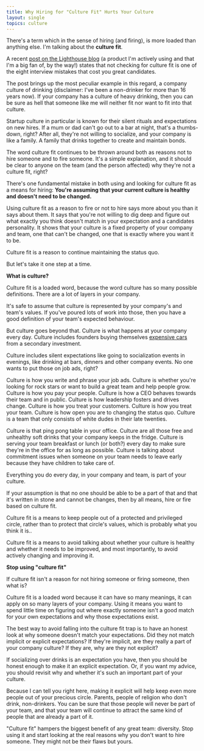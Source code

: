 ```yaml
---
title: Why Hiring for "Culture Fit" Hurts Your Culture
layout: single
topics: culture
---
```

There's a term which in the sense of hiring (and firing), is more loaded than
anything else. I'm talking about the **culture fit**.

A recent [post on the Lighthouse
blog](https://getlighthouse.com/blog/interview-mistakes/) (a product I'm
actively using and that I'm a big fan of, by the way!) states that not checking
for culture fit is one of the eight interview mistakes that cost you great
  candidates.

The post brings up the most peculiar example in this regard, a company culture
of drinking (disclaimer: I've been a non-drinker for more than 16 years now).
If your company has a culture of heavy drinking, then you can be sure as hell
that someone like me will neither fit nor want to fit into that culture.

Startup culture in particular is known for their silent rituals and expectations
on new hires. If a mum or dad can't go out to a bar at night, that's a
thumbs-down, right? After all, they're not willing to socialize, and your
company is like a family. A family that drinks together to create and maintain
bonds.

The word culture fit continues to be thrown around both as reasons not to hire
someone and to fire someone. It's a simple explanation, and it should be clear
to anyone on the team (and the person affected) why they're not a culture fit,
right?

There's one fundamental mistake in both using and looking for culture fit as a
means for hiring: **You're assuming that your current culture is healthy and
doesn't need to be changed.**

Using culture fit as a reason to fire or not to hire says more about you than it
says about them. It says that you're not willing to dig deep and figure out what
exactly you think doesn't match in your expectation and a candidates
personality. It shows that your culture is a fixed property of your company and
team, one that can't be changed, one that is exactly where you want it to be.

Culture fit is a reason to continue maintaining the status quo.

But let's take it one step at a time.

**What is culture?**

Culture fit is a loaded word, because the word culture has so many possible
definitions. There are a lot of layers in your company.

It's safe to assume that culture is represented by your company's and team's
values. If you've poured lots of work into those, then you have a good
definition of your team's expected behaviour.

But culture goes beyond that. Culture is what happens at your company every day.
Culture includes founders buying themselves [expensive
cars](http://www.nytimes.com/2015/04/30/technology/a-founder-of-secret-the-anonymous-social-app-shuts-it-down-as-use-declines.html?_r=0)
from a secondary investment.

Culture includes silent expectations like going to socialization events in
evenings, like drinking at bars, dinners and other company events. No one wants
to put those on job ads, right?

Culture is how you write and phrase your job ads. Culture is whether you're
looking for rock stars or want to build a great team and help people grow.
Culture is how you pay your people. Culture is how a CEO behaves towards their
team and in public. Culture is how leadership fosters and drives change. Culture
is how you treat your customers. Culture is how you treat your team. Culture is how
open you are to changing the status quo. Culture is a team that only consists of
white dudes in their late twenties.

Culture is that ping pong table in your office. Culture are all those free and
unhealthy soft drinks that your company keeps in the fridge. Culture is serving
your team breakfast or lunch (or both?) every day to make sure they're in the
office for as long as possible. Culture is talking about commitment issues when
someone on your team needs to leave early because they have children to take
care of.

Everything you do every day, in your company and team, is part of your culture.

If your assumption is that no one should be able to be a part of that and that
it's written in stone and cannot be changes, then by all means, hire or fire
based on culture fit.

Culture fit is a means to keep people out of a protected and privileged circle,
rather than to protect that circle's values, which is probably what you think it
is..

Culture fit is a means to avoid talking about whether your culture is healthy
and whether it needs to be improved, and most importantly, to avoid actively
changing and improving it.

**Stop using "culture fit"**

If culture fit isn't a reason for not hiring someone or firing someone, then
what is?

Culture fit is a loaded word because it can have so many meanings, it can apply
on so many layers of your company. Using it means you want to spend little time
on figuring out where exactly someone isn't a good match for your own
expectations and why those expectations exist.

The best way to avoid falling into the culture fit trap is to have an honest
look at why someone doesn't match your expectations. Did they not match implicit
or explicit expectations? If they're implicit, are they really a part of your
company culture? If they are, why are they not explicit?

If socializing over drinks is an expectation you have, then you should be honest
enough to make it an explicit expectation. Or, if you want my advice, you should
revisit why and whether it's such an important part of your culture.

Because I can tell you right here, making it explicit will help keep even more
people out of your precious circle. Parents, people of religion who don't drink,
non-drinkers. You can be sure that those people will never be part of your
team, and that your team will continue to attract the same kind of people that
are already a part of it.

"Culture fit" hampers the biggest benefit of any great team: diversity. Stop
using it and start looking at the real reasons why you don't want to hire
someone. They might not be their flaws but yours.
